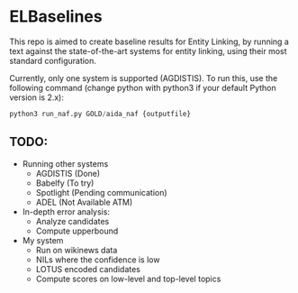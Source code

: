 # ELBaselines
This repo is aimed to create baseline results for Entity Linking, by running a text against the state-of-the-art systems for entity linking, using their most standard configuration.

Currently, only one system is supported (AGDISTIS). To run this, use the following command (change python with python3 if your default Python version is 2.x):
```python
python3 run_naf.py GOLD/aida_naf {outputfile}
```

## TODO:
* Running other systems
  * AGDISTIS (Done)
  * Babelfy (To try)
  * Spotlight (Pending communication)
  * ADEL (Not Available ATM)
* In-depth error analysis:
  * Analyze candidates
  * Compute upperbound
* My system
  * Run on wikinews data
  * NILs where the confidence is low
  * LOTUS encoded candidates
  * Compute scores on low-level and top-level topics
